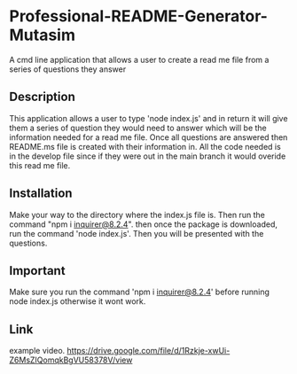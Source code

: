 # Professional-README-Generator-Mutasim
A cmd line application that allows a user to create a read me file from a series of questions they answer

## Description
This application allows a user to type 'node index.js' and in return it will give them a series of question they would need to answer which will be the information needed for a read me file. Once all questions are answered then README.ms file is created with their information in.
All the code needed is in the develop file since if they were out in the main branch it would overide this read me file.

## Installation
Make your way to the directory where the index.js file is. Then run the command "npm i inquirer@8.2.4". then once the package is downloaded, run the command 'node index.js'. Then you will be presented with the questions.

## Important
Make sure you run the command 'npm i inquirer@8.2.4' before running node index.js otherwise it wont work.

## Link
example video.
https://drive.google.com/file/d/1Rzkje-xwUi-Z6MsZIQomqkBgVU58378V/view
